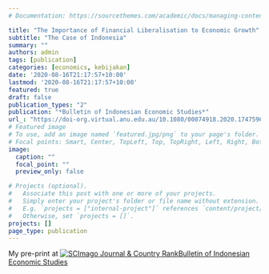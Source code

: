 ```yaml
---
# Documentation: https://sourcethemes.com/academic/docs/managing-content/

title: "The Importance of Financial Liberalisation to Economic Growth"
subtitle: "The Case of Indonesia"
summary: ""
authors: admin
tags: [publication]
categories: [economics, kebijakan]
date: '2020-08-16T21:17:57+10:00'
lastmod: '2020-08-16T21:17:57+10:00'
featured: true
draft: false
publication_types: "2"
publication: "*Bulletin of Indonesian Economic Studies*"
url_: "https://doi-org.virtual.anu.edu.au/10.1080/00074918.2020.1747596"
# Featured image
# To use, add an image named `featured.jpg/png` to your page's folder.
# Focal points: Smart, Center, TopLeft, Top, TopRight, Left, Right, BottomLeft, Bottom, BottomRight.
image:
  caption: ""
  focal_point: ""
  preview_only: false

# Projects (optional).
#   Associate this post with one or more of your projects.
#   Simply enter your project's folder or file name without extension.
#   E.g. `projects = ["internal-project"]` references `content/project/deep-learning/index.md`.
#   Otherwise, set `projects = []`.
projects: []
page_type: publication
---
```

My pre-print at 
<a href="https://www.scimagojr.com/journalsearch.php?q=19966&amp;tip=sid&amp;exact=no" title="SCImago Journal &amp; Country Rank"><img border="0" src="https://www.scimagojr.com/journal_img.php?id=19966" alt="SCImago Journal &amp; Country Rank"  />Bulletin of Indonesian Economic Studies</a>